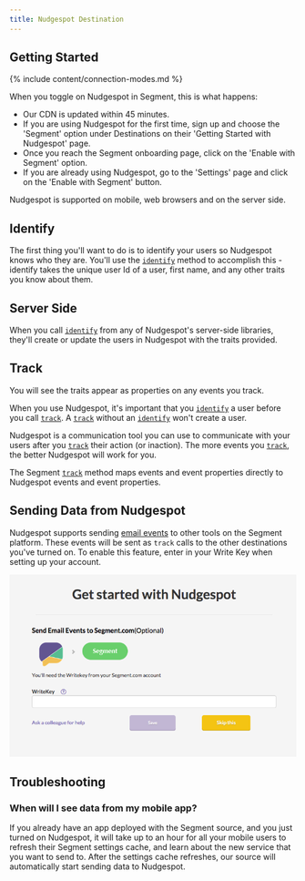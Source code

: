 ```yaml
---
title: Nudgespot Destination
---
```


## Getting Started

{% include content/connection-modes.md %}

When you toggle on Nudgespot in Segment, this is what happens:

+ Our CDN is updated within 45 minutes.
+ If you are using Nudgespot for the first time, sign up and choose the 'Segment' option under Destinations on their 'Getting Started with Nudgespot' page.
+ Once you reach the Segment onboarding page, click on the 'Enable with Segment' option.
+ If you are already using Nudgespot, go to the 'Settings' page and click on the 'Enable with Segment' button.

Nudgespot is supported on mobile, web browsers and on the server side.

## Identify

The first thing you'll want to do is to identify your users so Nudgespot knows who they are. You'll use the [`identify`](/docs/connections/spec/identify/) method to accomplish this - identify takes the unique user Id of a user, first name, and any other traits you know about them.

## Server Side

When you call [`identify`](/docs/connections/spec/identify/) from any of Nudgespot's server-side libraries, they'll create or update the users in Nudgespot with the traits provided.

## Track

You will see the traits appear as properties on any events you track.

When you use Nudgespot, it's important that you [`identify`](/docs/connections/spec/identify/) a user before you call [`track`](/docs/connections/spec/track/). A [`track`](/docs/connections/spec/track/) without an [`identify`](/docs/connections/spec/identify/) won't create a user.

Nudgespot is a communication tool you can use to communicate with your users after you [`track`](/docs/connections/spec/track/) their action (or inaction). The more events you [`track`](/docs/connections/spec/track/), the better Nudgespot will work for you.

The Segment [`track`](/docs/connections/spec/track/) method maps events and event properties directly to Nudgespot events and event properties.


## Sending Data from Nudgespot

Nudgespot supports sending [email events](/docs/connections/spec/email/) to other tools on the Segment platform. These events will be sent as `track` calls to the other destinations you've turned on. To enable this feature, enter in your Write Key when setting up your account.

![Send email events from Nudgespot](images/h911sko8RG.png)

## Troubleshooting

### When will I see data from my mobile app?

If you already have an app deployed with the Segment source, and you just turned on Nudgespot, it will take up to an hour for all your mobile users to refresh their Segment settings cache, and learn about the new service that you want to send to. After the settings cache refreshes, our source will automatically start sending data to Nudgespot.
